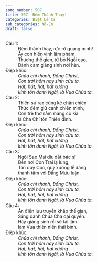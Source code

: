 ```yaml
---
song_number: 507
title: 507. Đêm Thánh Thay!
categories: Biệt Lễ Ca
sub_categories: Nô-Ên
draft: false
---
```

<dl><dt>Câu 1:</dt><dd data-verse="1">Đêm thánh thay, rực rỡ quang minh! <br/>Ấy con hiển vinh lâm phàm, <br/>Thương thế gian, từ bỏ Ngôi cao, <br/>Đành cam giáng sinh nơi hèn. </dd><dt>Điệp khúc:</dt><dd data-chorus="1"><em>Chúa chí thánh, Đấng Christ, <br/>Con trời hôm nay sinh cứu ta. <br/>Hát, hát, hát, hát xướng <br/>kính tôn danh Ngài, là Vua Chúa ta. </em></dd><dt>Câu 2:</dt><dd data-verse="2">Thiên sứ rao cùng kẻ chăn chiên <br/>Thức đêm giữ canh chiên mình, <br/>Con trẻ thơ nằm máng cỏ kia <br/>là Cha Chí tôn Thiên đình. </dd><dt>Điệp khúc:</dt><dd data-chorus="1"><em>Chúa chí thánh, Đấng Christ, <br/>Con trời hôm nay sinh cứu ta. <br/>Hát, hát, hát, hát xướng <br/>kính tôn danh Ngài, là Vua Chúa ta. </em></dd><dt>Câu 3:</dt><dd data-verse="3">Ngôi Sao Mai dìu dắt bác sĩ <br/>Đến nơi Con Trai lạ lùng, <br/>Tôn quý Con, quỳ xuống lễ dâng <br/>thành tâm với Đấng Mưu luận. </dd><dt>Điệp khúc:</dt><dd data-chorus="1"><em>Chúa chí thánh, Đấng Christ, <br/>Con trời hôm nay sinh cứu ta. <br/>Hát, hát, hát, hát xướng <br/>kính tôn danh Ngài, là Vua Chúa ta. </em></dd><dt>Câu 4:</dt><dd data-verse="4">Ân điển lưu truyền khắp thế gian, <br/>Sáng danh Chúa Cha đại quyền. <br/>Hãy giáng sinh rồi sẽ tái lâm <br/>làm Vua thiên niên thái bình. </dd><dt>Điệp khúc:</dt><dd data-chorus="1"><em>Chúa chí thánh, Đấng Christ, <br/>Con trời hôm nay sinh cứu ta. <br/>Hát, hát, hát, hát xướng <br/>kính tôn danh Ngài, là Vua Chúa ta. </em></dd></dl>